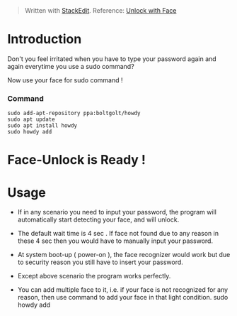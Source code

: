 
﻿


> Written with [StackEdit](https://stackedit.io/).
> Reference: [Unlock with Face]([https://github.com/Boltgolt/howdy](https://github.com/Boltgolt/howdy))

# Introduction
Don't you feel irritated when you have to type your password again and again everytime you use a sudo command?

Now use your face for sudo command !

### Command
	sudo add-apt-repository ppa:boltgolt/howdy
	sudo apt update
	sudo apt install howdy
	sudo howdy add


# Face-Unlock is Ready !



# Usage

- If in any scenario you need to input your password, the program will automatically start detecting your face, and will unlock.

-  The default wait time is 4 sec . If face not found due to any reason in these 4 sec then you would have to manually input your password.

- At system boot-up ( power-on ), the face recognizer would work but due to security reason you still have to insert your password.

- Except above scenario the program works perfectly.

- You can add multiple face to it, i.e. if your face is not recognized for any reason, then use command to add your face in that light condition.
  sudo howdy add 
